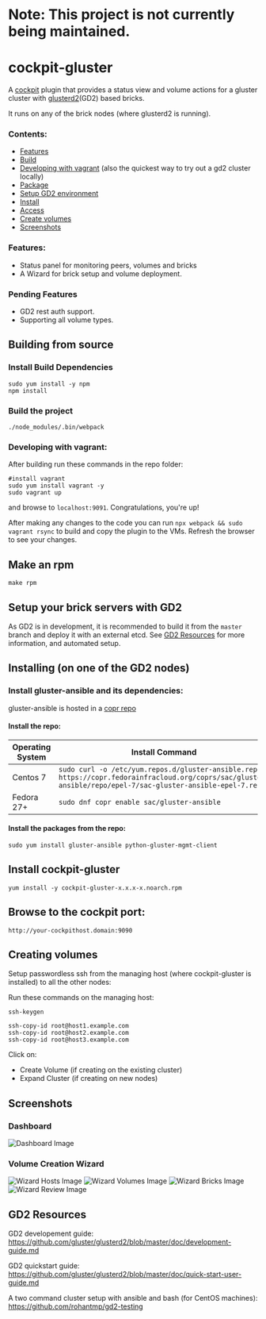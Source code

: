 # Note: This project is not currently being maintained.

# cockpit-gluster
A [cockpit](https://github.com/cockpit-project/cockpit) plugin that provides a status view and volume actions for a gluster cluster with [glusterd2](https://github.com/gluster/glusterd2)(GD2) based bricks.

It runs on any of the brick nodes (where glusterd2 is running).

### Contents:
- [Features](#features)
- [Build](#building-from-source)
- [Developing with vagrant](#developing-with-vagrant) (also the quickest way to try out a gd2 cluster locally)
- [Package](#make-an-rpm)
- [Setup GD2 environment](#setup-your-brick-servers-with-gd2)
- [Install](#installing-on-one-of-the-gd2-nodes)
- [Access](#browse-to-the-cockpit-port)
- [Create volumes](#creating-volumes)
- [Screenshots](#screenshots)


### Features:
- Status panel for monitoring peers, volumes and bricks
- A Wizard for brick setup and volume deployment.
### Pending Features
- GD2 rest auth support.
- Supporting all volume types.




## Building from source

### Install Build Dependencies

```
sudo yum install -y npm
npm install
```

### Build the project
```
./node_modules/.bin/webpack
```

### Developing with vagrant:
After building run these commands in the repo folder:
```
#install vagrant
sudo yum install vagrant -y
sudo vagrant up

```
and browse to `localhost:9091`. Congratulations, you're up!

After making any changes to the code you can run `npx webpack && sudo vagrant rsync` to build and copy the plugin to the VMs.
Refresh the browser to see your changes.


## Make an rpm
```
make rpm
```


## Setup your brick servers with GD2


As GD2 is in development, it is recommended to build it from the `master` branch and deploy it with an external etcd.
See [GD2 Resources](#gd2-resources) for more information, and automated setup.

## Installing (on one of the GD2 nodes)
### Install gluster-ansible and its dependencies:

gluster-ansible is hosted in a [copr repo](https://copr.fedorainfracloud.org/coprs/sac/gluster-ansible/)

#### Install the repo:

| Operating System            | Install Command |
| ------------- | --------------- |
| Centos 7      | `sudo curl -o /etc/yum.repos.d/gluster-ansible.repo https://copr.fedorainfracloud.org/coprs/sac/gluster-ansible/repo/epel-7/sac-gluster-ansible-epel-7.repo`        |
| Fedora 27+     | `sudo dnf copr enable sac/gluster-ansible`  |


#### Install the packages from the repo:

```
sudo yum install gluster-ansible python-gluster-mgmt-client

```

## Install cockpit-gluster
```
yum install -y cockpit-gluster-x.x.x-x.noarch.rpm
```
## Browse to the cockpit port:
`http://your-cockpithost.domain:9090`



## Creating volumes

Setup passwordless ssh from the managing host (where cockpit-gluster is installed) to all the other nodes:

Run these commands on the managing host:
```
ssh-keygen

ssh-copy-id root@host1.example.com
ssh-copy-id root@host2.example.com
ssh-copy-id root@host3.example.com
```

Click on:
 - Create Volume (if creating on the existing cluster)
 - Expand Cluster (if creating on new nodes)

## Screenshots
### Dashboard
![Dashboard Image](/screenshots/dashboard.png?raw=true "Dashboard")

### Volume Creation Wizard
![Wizard Hosts Image](/screenshots/wizard_hosts.png?raw=true "Wizard Hosts")
![Wizard Volumes Image](/screenshots/wizard_volumes.png?raw=true "Wizard Volumes")
![Wizard Bricks Image](/screenshots/wizard_bricks.png?raw=true "Wizard Bricks")
![Wizard Review Image](/screenshots/wizard_review.png?raw=true "Wizard Review")



## GD2 Resources

GD2 developement guide: https://github.com/gluster/glusterd2/blob/master/doc/development-guide.md

GD2 quickstart guide: https://github.com/gluster/glusterd2/blob/master/doc/quick-start-user-guide.md

A two command cluster setup with ansible and bash (for CentOS machines): https://github.com/rohantmp/gd2-testing
